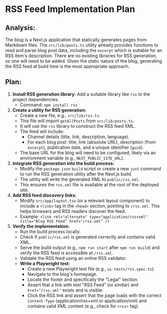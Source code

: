 # RSS Feed Implementation Plan

## Analysis:
The blog is a Next.js application that statically generates pages from Markdown files. The `src/lib/posts.ts` utility already provides functions to read and parse blog post data, including the `excerpt` which is suitable for an RSS item's description. There are no existing libraries for RSS generation, so one will need to be added. Given the static nature of the blog, generating the RSS feed at build time is the most appropriate approach.

## Plan:

1.  **Install RSS generation library:** Add a suitable library like `rss` to the project dependencies.
    *   Command: `npm install rss`
2.  **Create a utility for RSS generation:**
    *   Create a new file, e.g., `src/lib/rss.ts`.
    *   This file will import `getAllPosts` from `src/lib/posts.ts`.
    *   It will use the `rss` library to construct the RSS feed XML.
    *   The feed will include:
        *   Channel details (title, link, description, language).
        *   For each blog post: title, link (absolute URL), description (from `excerpt`), publication date, and a unique identifier (`guid`).
    *   The base URL for the blog will need to be configured, likely via an environment variable (e.g., `NEXT_PUBLIC_SITE_URL`).
3.  **Integrate RSS generation into the build process:**
    *   Modify the `package.json` `build` script or create a new `just` command to run the RSS generation utility after the Next.js build.
    *   The utility will write the generated XML to `public/rss.xml`.
    *   This ensures the `rss.xml` file is available at the root of the deployed site.
4.  **Add RSS feed discovery links:**
    *   Modify `src/app/layout.tsx` (or a relevant layout component) to include a `<link>` tag in the `<head>` section, pointing to `/rss.xml`. This helps browsers and RSS readers discover the feed.
    *   Example: `<link rel="alternate" type="application/rss+xml" title="Blog RSS Feed" href="/rss.xml" />`
5.  **Verify the implementation:**
    *   Run the build process locally.
    *   Check if `public/rss.xml` is generated correctly and contains valid XML.
    *   Serve the build output (e.g., `npm run start` after `npm run build`) and verify the RSS feed is accessible at `/rss.xml`.
    *   Validate the RSS feed using an online RSS validator.
    *   **Write a Playwright test:**
        *   Create a new Playwright test file (e.g., `ui-tests/rss.spec.ts`).
        *   Navigate to the blog's homepage.
        *   Locate the footer and specifically the "Legal" section.
        *   Assert that a link with text "RSS Feed" (or similar) and `href="/rss.xml"` exists and is visible.
        *   Click the RSS link and assert that the page loads with the correct `Content-Type` (application/rss+xml or application/xml) and contains valid XML content (e.g., check for `<rss>` tag).
